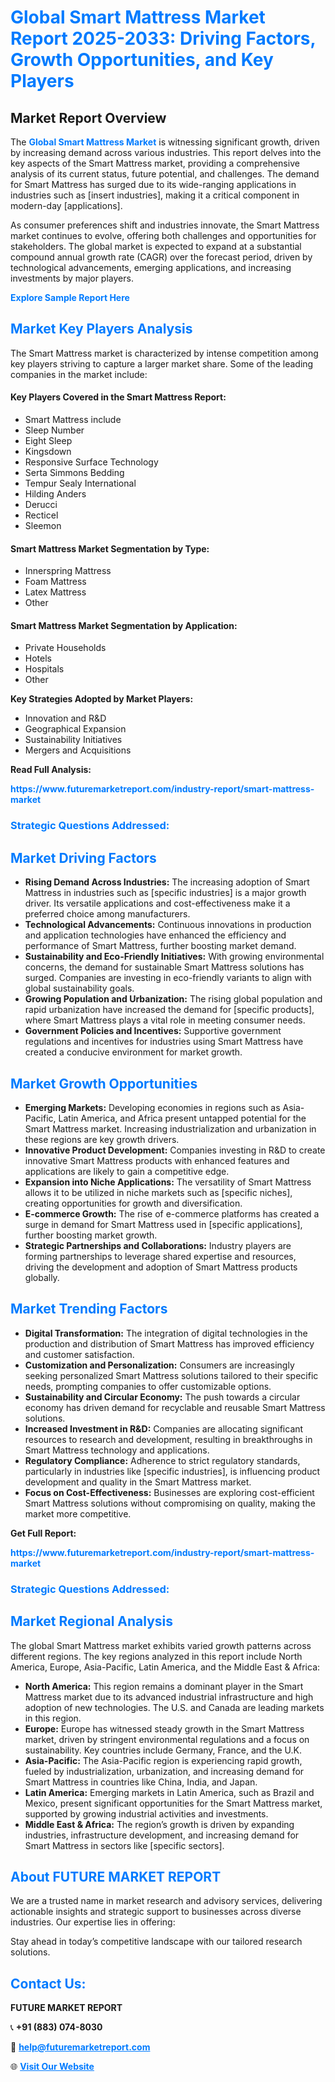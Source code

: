 <h1 style="color: #007BFF;">Global Smart Mattress Market Report 2025-2033: Driving Factors, Growth Opportunities, and Key Players</h1>

<section id="overview">
<h2>Market Report Overview</h2>
<p>The <a href="https://www.futuremarketreport.com/industry-report/smart-mattress-market" style="color: #007BFF; text-decoration: none;"><strong>Global Smart Mattress Market</strong></a> is witnessing significant growth, driven by increasing demand across various industries. This report delves into the key aspects of the Smart Mattress market, providing a comprehensive analysis of its current status, future potential, and challenges. The demand for Smart Mattress has surged due to its wide-ranging applications in industries such as [insert industries], making it a critical component in modern-day [applications].</p>
<p>As consumer preferences shift and industries innovate, the Smart Mattress market continues to evolve, offering both challenges and opportunities for stakeholders. The global market is expected to expand at a substantial compound annual growth rate (CAGR) over the forecast period, driven by technological advancements, emerging applications, and increasing investments by major players.</p>
</section>

<section id="overview">
<p><a href="https://www.futuremarketreport.com/request-sample/reportId=96837" style="color: #007BFF; text-decoration: none;"><strong>Explore Sample Report Here</strong></a></p>
</section>

<section id="key-players">
<h2 style="color: #007BFF;">Market Key Players Analysis</h2>
<p>The Smart Mattress market is characterized by intense competition among key players striving to capture a larger market share. Some of the leading companies in the market include:</p>
<h4>Key Players Covered in the Smart Mattress Report:</h4>
<ul><li>Smart Mattress include</li><li>Sleep Number</li><li>Eight Sleep</li><li>Kingsdown</li><li>Responsive Surface Technology</li><li>Serta Simmons Bedding</li><li>Tempur Sealy International</li><li>Hilding Anders</li><li>Derucci</li><li>Recticel</li><li>Sleemon</li></ul>
<h4>Smart Mattress Market Segmentation by Type:</h4>
<ul><li>Innerspring Mattress</li><li>Foam Mattress</li><li>Latex Mattress</li><li>Other</li></ul>

<h4>Smart Mattress Market Segmentation by Application:</h4>
<ul><li>Private Households</li><li>Hotels</li><li>Hospitals</li><li>Other</li></ul>
<p><strong>Key Strategies Adopted by Market Players:</strong></p>
<ul>
<li>Innovation and R&D</li>
<li>Geographical Expansion</li>
<li>Sustainability Initiatives</li>
<li>Mergers and Acquisitions</li>
</ul>
</section>

<section>
<p><strong>Read Full Analysis: </strong></p><a href="https://www.futuremarketreport.com/industry-report/smart-mattress-market" style="color: #007BFF; text-decoration: none;"><strong>https://www.futuremarketreport.com/industry-report/smart-mattress-market</strong></a>
<h3 style="color: #007BFF;">Strategic Questions Addressed:</h3>
</section>

<section id="driving-factors">
<h2 style="color: #007BFF;">Market Driving Factors</h2>
<ul>
<li><strong>Rising Demand Across Industries:</strong> The increasing adoption of Smart Mattress in industries such as [specific industries] is a major growth driver. Its versatile applications and cost-effectiveness make it a preferred choice among manufacturers.</li>
<li><strong>Technological Advancements:</strong> Continuous innovations in production and application technologies have enhanced the efficiency and performance of Smart Mattress, further boosting market demand.</li>
<li><strong>Sustainability and Eco-Friendly Initiatives:</strong> With growing environmental concerns, the demand for sustainable Smart Mattress solutions has surged. Companies are investing in eco-friendly variants to align with global sustainability goals.</li>
<li><strong>Growing Population and Urbanization:</strong> The rising global population and rapid urbanization have increased the demand for [specific products], where Smart Mattress plays a vital role in meeting consumer needs.</li>
<li><strong>Government Policies and Incentives:</strong> Supportive government regulations and incentives for industries using Smart Mattress have created a conducive environment for market growth.</li>
</ul>
</section>

<section id="growth-opportunities">
<h2 style="color: #007BFF;">Market Growth Opportunities</h2>
<ul>
<li><strong>Emerging Markets:</strong> Developing economies in regions such as Asia-Pacific, Latin America, and Africa present untapped potential for the Smart Mattress market. Increasing industrialization and urbanization in these regions are key growth drivers.</li>
<li><strong>Innovative Product Development:</strong> Companies investing in R&D to create innovative Smart Mattress products with enhanced features and applications are likely to gain a competitive edge.</li>
<li><strong>Expansion into Niche Applications:</strong> The versatility of Smart Mattress allows it to be utilized in niche markets such as [specific niches], creating opportunities for growth and diversification.</li>
<li><strong>E-commerce Growth:</strong> The rise of e-commerce platforms has created a surge in demand for Smart Mattress used in [specific applications], further boosting market growth.</li>
<li><strong>Strategic Partnerships and Collaborations:</strong> Industry players are forming partnerships to leverage shared expertise and resources, driving the development and adoption of Smart Mattress products globally.</li>
</ul>
</section>

<section id="trending-factors">
<h2 style="color: #007BFF;">Market Trending Factors</h2>
<ul>
<li><strong>Digital Transformation:</strong> The integration of digital technologies in the production and distribution of Smart Mattress has improved efficiency and customer satisfaction.</li>
<li><strong>Customization and Personalization:</strong> Consumers are increasingly seeking personalized Smart Mattress solutions tailored to their specific needs, prompting companies to offer customizable options.</li>
<li><strong>Sustainability and Circular Economy:</strong> The push towards a circular economy has driven demand for recyclable and reusable Smart Mattress solutions.</li>
<li><strong>Increased Investment in R&D:</strong> Companies are allocating significant resources to research and development, resulting in breakthroughs in Smart Mattress technology and applications.</li>
<li><strong>Regulatory Compliance:</strong> Adherence to strict regulatory standards, particularly in industries like [specific industries], is influencing product development and quality in the Smart Mattress market.</li>
<li><strong>Focus on Cost-Effectiveness:</strong> Businesses are exploring cost-efficient Smart Mattress solutions without compromising on quality, making the market more competitive.</li>
</ul>
</section>

<section>
<p><strong>Get Full Report: </strong></p><a href="https://www.futuremarketreport.com/industry-report/smart-mattress-market" style="color: #007BFF; text-decoration: none;"><strong>https://www.futuremarketreport.com/industry-report/smart-mattress-market</strong></a>
<h3 style="color: #007BFF;">Strategic Questions Addressed:</h3>
</section>


<section id="regional-analysis">
<h2 style="color: #007BFF;">Market Regional Analysis</h2>
<p>The global Smart Mattress market exhibits varied growth patterns across different regions. The key regions analyzed in this report include North America, Europe, Asia-Pacific, Latin America, and the Middle East & Africa:</p>
<ul>
<li><strong>North America:</strong> This region remains a dominant player in the Smart Mattress market due to its advanced industrial infrastructure and high adoption of new technologies. The U.S. and Canada are leading markets in this region.</li>
<li><strong>Europe:</strong> Europe has witnessed steady growth in the Smart Mattress market, driven by stringent environmental regulations and a focus on sustainability. Key countries include Germany, France, and the U.K.</li>
<li><strong>Asia-Pacific:</strong> The Asia-Pacific region is experiencing rapid growth, fueled by industrialization, urbanization, and increasing demand for Smart Mattress in countries like China, India, and Japan.</li>
<li><strong>Latin America:</strong> Emerging markets in Latin America, such as Brazil and Mexico, present significant opportunities for the Smart Mattress market, supported by growing industrial activities and investments.</li>
<li><strong>Middle East & Africa:</strong> The region’s growth is driven by expanding industries, infrastructure development, and increasing demand for Smart Mattress in sectors like [specific sectors].</li>
</ul>
</section>

<footer>
<h2 style="color: #007BFF;">About FUTURE MARKET REPORT</h2>
<p>We are a trusted name in market research and advisory services, delivering actionable insights and strategic support to businesses across diverse industries. Our expertise lies in offering:</p>

<p>Stay ahead in today’s competitive landscape with our tailored research solutions.</p>

<h2 style="color: #007BFF;">Contact Us:</h2>
<p><strong>FUTURE MARKET REPORT</strong></p>
<p>📞 <strong>+91 (883) 074-8030</strong></p>
<p>📧 <strong><a href="mailto:help@futuremarketreport.com" style="color: #007BFF;">help@futuremarketreport.com</a></strong></p>
<p>🌐 <strong><a href="https://www.futuremarketreport.com/" style="color: #007BFF;">Visit Our Website</a></strong></p>
</footer>